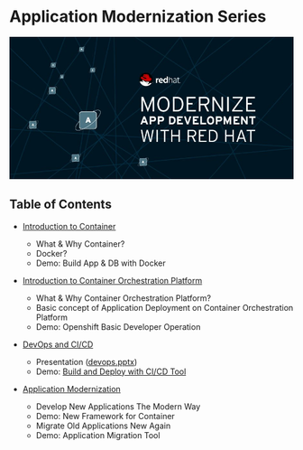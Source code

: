 # Application Modernization Series


![](images/appmodern.jpeg)

## Table of Contents
- [Introduction to Container](container.md)
  - What & Why Container?
  - Docker?
  - Demo: Build App & DB with Docker

- [Introduction to Container Orchestration Platform](openshift.md)
  - What & Why Container Orchestration Platform?
  - Basic concept of Application Deployment on Container Orchestration Platform 
  - Demo: Openshift Basic Developer Operation

- [DevOps and CI/CD](https://github.com/rhthsa/openshift-demo/blob/main/ci-cd-with-jenkins.md)
  - Presentation ([devops.pptx](presentation/devops.pptx))
  - Demo: [Build and Deploy with CI/CD Tool](https://github.com/rhthsa/openshift-demo/blob/main/ci-cd-with-jenkins.md)

- [Application Modernization](appmodern.md)
  - Develop New Applications The Modern Way
  - Demo: New Framework for Container
  - Migrate Old Applications New Again
  - Demo: Application Migration Tool

